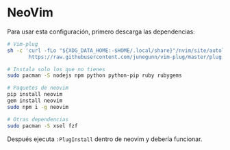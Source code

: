 # NeoVim

Para usar esta configuración, primero descarga las dependencias:

```bash
# Vim-plug
sh -c 'curl -fLo "${XDG_DATA_HOME:-$HOME/.local/share}"/nvim/site/autoload/plug.vim --create-dirs \
       https://raw.githubusercontent.com/junegunn/vim-plug/master/plug.vim'

# Instala solo los que no tienes
sudo pacman -S nodejs npm python python-pip ruby rubygems

# Paquetes de neovim
pip install neovim
gem install neovim
sudo npm i -g neovim

# Otras dependencias
sudo pacman -S xsel fzf
```

Después ejecuta ```:PlugInstall``` dentro de neovim y debería funcionar.